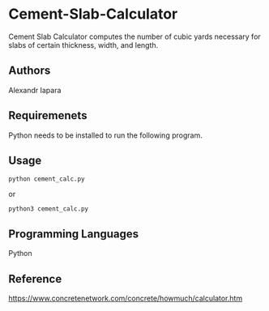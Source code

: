 # Cement-Slab-Calculator

Cement Slab Calculator computes the number of cubic yards necessary for slabs of certain thickness, width, and length.

## Authors 
Alexandr Iapara

## Requiremenets
Python needs to be installed to run the following program.

## Usage
```
python cement_calc.py
```
or 
```
python3 cement_calc.py
```

## Programming Languages
Python

## Reference
https://www.concretenetwork.com/concrete/howmuch/calculator.htm